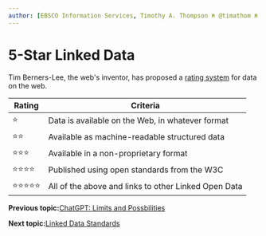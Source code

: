 ```yaml
---
author: [EBSCO Information Services, Timothy A. Thompson ⍝ @timathom ⍝ @timathom@indieweb.social]
---
```


# 5-Star Linked Data

Tim Berners-Lee, the web's inventor, has proposed a [rating system](https://www.w3.org/2011/gld/wiki/5_Star_Linked_Data) for data on the web.

|Rating|Criteria|
|------|--------|
|⭐|Data is available on the Web, in whatever format|
|⭐⭐|Available as machine-readable structured data|
|⭐⭐⭐|Available in a non-proprietary format|
|⭐⭐⭐⭐|Published using open standards from the W3C|
|⭐⭐⭐⭐⭐|All of the above and links to other Linked Open Data|

**Previous topic:**[ChatGPT: Limits and Possbilities](../../day_1/lesson_0/chatgpt_limits_and_possibilities_2.md)

**Next topic:**[Linked Data Standards](../../day_1/lesson_1/linked_data_standards.md)

